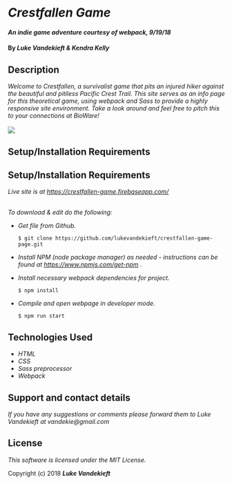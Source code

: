 # _Crestfallen Game_

#### _An indie game adventure courtesy of webpack, 9/19/18_

#### By _**Luke Vandekieft & Kendra Kelly**_

## Description

_Welcome to Crestfallen, a survivalist game that pits an injured hiker against the beautiful and pitiless Pacific Crest Trail. This site serves as an info page for this theoretical game, using webpack and Sass to provide a highly responsive site environment. Take a look around and feel free to pitch this to your connections at BioWare!_
<br>
<br>
<kbd>
  <img src="https://github.com/lukevandekieft/crestfallen-game-page/blob/master/src/assets/img/live-site.gif">
</kbd>


## Setup/Installation Requirements

## Setup/Installation Requirements

_Live site is at https://crestfallen-game.firebaseapp.com/_
<br>
<br>

_To download & edit do the following:_

* _Get file from Github._

      $ git clone https://github.com/lukevandekieft/crestfallen-game-page.git

* _Install NPM (node package manager) as needed - instructions can be found at https://www.npmjs.com/get-npm ._

* _Install necessary webpack dependencies for project._

      $ npm install

* _Compile and open webpage in developer mode._

      $ npm run start


## Technologies Used

* _HTML_
* _CSS_
* _Sass preprocessor_
* _Webpack_


## Support and contact details

_If you have any suggestions or comments please forward them to Luke Vandekieft at vandekie@gmail.com_

## License

*This software is licensed under the MIT License.*

Copyright (c) 2018 **_Luke Vandekieft_**
